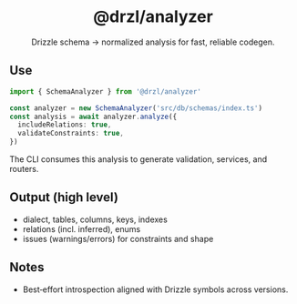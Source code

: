 <div align="center">

# @drzl/analyzer

Drizzle schema → normalized analysis for fast, reliable codegen.

</div>

## Use

```ts
import { SchemaAnalyzer } from '@drzl/analyzer'

const analyzer = new SchemaAnalyzer('src/db/schemas/index.ts')
const analysis = await analyzer.analyze({
  includeRelations: true,
  validateConstraints: true,
})
```

The CLI consumes this analysis to generate validation, services, and routers.

## Output (high level)

- dialect, tables, columns, keys, indexes
- relations (incl. inferred), enums
- issues (warnings/errors) for constraints and shape

## Notes

- Best‑effort introspection aligned with Drizzle symbols across versions.
